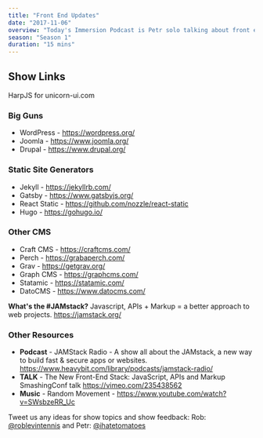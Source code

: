 ```yaml
---
title: "Front End Updates"
date: "2017-11-06"
overview: "Today's Immersion Podcast is Petr solo talking about front end updates!"
season: "Season 1"
duration: "15 mins"
---
```


## Show Links

HarpJS for unicorn-ui.com

### Big Guns

* WordPress - https://wordpress.org/
* Joomla - https://www.joomla.org/
* Drupal - https://www.drupal.org/

### Static Site Generators

* Jekyll - https://jekyllrb.com/
* Gatsby - https://www.gatsbyjs.org/
* React Static - https://github.com/nozzle/react-static
* Hugo - https://gohugo.io/

### Other CMS

* Craft CMS - https://craftcms.com/
* Perch - https://grabaperch.com/
* Grav - https://getgrav.org/
* Graph CMS - https://graphcms.com/
* Statamic - https://statamic.com/
* DatoCMS - https://www.datocms.com/

**What's the #JAMstack?** Javascript, APIs + Markup = a better approach to web
projects. https://jamstack.org/

### Other Resources

* **Podcast** - JAMStack Radio - A show all about the JAMstack, a new way to
  build fast & secure apps or websites.
  https://www.heavybit.com/library/podcasts/jamstack-radio/
* **TALK** - The New Front-End Stack: JavaScript, APIs and Markup SmashingConf
  talk https://vimeo.com/235438562
* **Music** - Random Movement - https://www.youtube.com/watch?v=SWsbzeRR_Uc

Tweet us any ideas for show topics and show feedback: Rob:
[@roblevintennis](https://twitter.com/roblevintennis) and Petr:
[@ihatetomatoes](https://twitter.com/ihatetomatoes)
